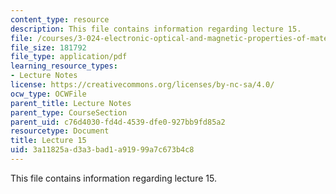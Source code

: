 ```yaml
---
content_type: resource
description: This file contains information regarding lecture 15.
file: /courses/3-024-electronic-optical-and-magnetic-properties-of-materials-spring-2013/3a11825ad3a3bad1a91999a7c673b4c8_MIT3_024S13_2012lec15.pdf
file_size: 181792
file_type: application/pdf
learning_resource_types:
- Lecture Notes
license: https://creativecommons.org/licenses/by-nc-sa/4.0/
ocw_type: OCWFile
parent_title: Lecture Notes
parent_type: CourseSection
parent_uid: c76d4030-fd4d-4539-dfe0-927bb9fd85a2
resourcetype: Document
title: Lecture 15
uid: 3a11825a-d3a3-bad1-a919-99a7c673b4c8
---
```

This file contains information regarding lecture 15.